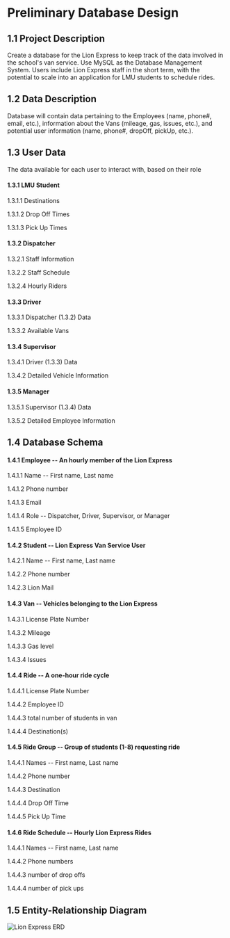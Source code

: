 # Preliminary Database Design

## 1.1 Project Description
Create a database for the Lion Express to keep track of the data involved in the school's van service. Use MySQL as the Database Management System. Users include Lion Express staff in the short term, with the potential to scale into an application for LMU students to schedule rides.

## 1.2 Data Description
Database will contain data pertaining to the Employees (name, phone#, email, etc.), information about the Vans (mileage, gas, issues, etc.), and potential user information (name, phone#, dropOff, pickUp, etc.).

## 1.3 User Data
The data available for each user to interact with, based on their role

#### 1.3.1 LMU Student
1.3.1.1 Destinations

1.3.1.2 Drop Off Times

1.3.1.3 Pick Up Times

#### 1.3.2 Dispatcher
1.3.2.1 Staff Information

1.3.2.2 Staff Schedule

1.3.2.4 Hourly Riders

#### 1.3.3 Driver
1.3.3.1 Dispatcher (1.3.2) Data

1.3.3.2 Available Vans

#### 1.3.4 Supervisor
1.3.4.1 Driver (1.3.3) Data

1.3.4.2 Detailed Vehicle Information

#### 1.3.5 Manager
1.3.5.1 Supervisor (1.3.4) Data

1.3.5.2 Detailed Employee Information

## 1.4 Database Schema
#### 1.4.1 Employee -- An hourly member of the Lion Express

1.4.1.1 Name -- First name, Last name

1.4.1.2 Phone number

1.4.1.3 Email

1.4.1.4 Role -- Dispatcher, Driver, Supervisor, or Manager

1.4.1.5 Employee ID

#### 1.4.2 Student -- Lion Express Van Service User

1.4.2.1 Name -- First name, Last name

1.4.2.2 Phone number

1.4.2.3 Lion Mail

#### 1.4.3 Van -- Vehicles belonging to the Lion Express

1.4.3.1 License Plate Number

1.4.3.2 Mileage

1.4.3.3 Gas level

1.4.3.4 Issues

#### 1.4.4 Ride -- A one-hour ride cycle

1.4.4.1 License Plate Number

1.4.4.2 Employee ID

1.4.4.3 total number of students in van

1.4.4.4 Destination(s)

#### 1.4.5 Ride Group -- Group of students (1-8) requesting ride

1.4.4.1 Names -- First name, Last name

1.4.4.2 Phone number

1.4.4.3 Destination

1.4.4.4 Drop Off Time

1.4.4.5 Pick Up Time

#### 1.4.6 Ride Schedule -- Hourly Lion Express Rides

1.4.4.1 Names -- First name, Last name

1.4.4.2 Phone numbers

1.4.4.3 number of drop offs

1.4.4.4 number of pick ups

## 1.5 Entity-Relationship Diagram
![Lion Express ERD](https://raw.githubusercontent.com/BenProtusSmith/csmi-486/master/Lion%20Express%20Preliminary%20ERD.png)
